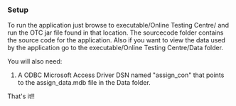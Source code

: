<h3>Setup</h3>
To run the application just browse to executable/Online Testing Centre/ and run the OTC jar file found in that location. The sourcecode folder contains the source code for the application. Also if you want to view the data used by the application go to the executable/Online Testing Centre/Data folder. 

You will also need:

1. A ODBC Microsoft Access Driver DSN named "assign_con" that points to the assign_data.mdb file in the Data folder.


That's it!!
